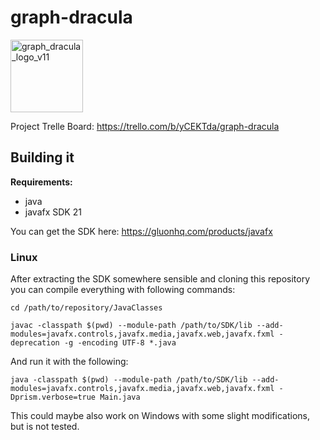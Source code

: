 # graph-dracula

<img width="116" alt="graph_dracula_logo_v11" src="https://github.com/user-attachments/assets/6fdd3f8a-937a-461a-ad6d-46b3d2aaf447" />


Project Trelle Board: <https://trello.com/b/yCEKTda/graph-dracula>

## Building it

**Requirements:**
- java
- javafx SDK 21

You can get the SDK here: <https://gluonhq.com/products/javafx>

### Linux

After extracting the SDK somewhere sensible and cloning this repository you can compile everything with following commands: 

`cd /path/to/repository/JavaClasses`

`javac -classpath $(pwd) --module-path /path/to/SDK/lib --add-modules=javafx.controls,javafx.media,javafx.web,javafx.fxml -deprecation -g -encoding UTF-8 *.java`

And run it with the following:

`java -classpath $(pwd) --module-path /path/to/SDK/lib --add-modules=javafx.controls,javafx.media,javafx.web,javafx.fxml -Dprism.verbose=true Main.java`

This could maybe also work on Windows with some slight modifications, but is not tested.
